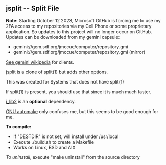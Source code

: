 ## jsplit -- Split File

**Note:** Starting October 12 2023, Microsoft GitHub is forcing
me to use my 2FA access to my repositories via my Cell Phone
or some proprietary application.  So updates to this project
will no longer occur on GitHub.  Updates can be downloaded
from my gemini capsule:

* gemini://gem.sdf.org/jmccue/computer/repository.gmi
* gemini://gem.sdf.org/jmccue/computer/repository.gmi (mirror)

[See gemini wikipedia](https://en.wikipedia.org/wiki/Gemini_(protocol)#Software) for clients.

jsplit is a clone of split(1) but adds other options.

This was created for Systems that does not have split(1)

If split(1) is present, you should use that since it
is much much faster.

[j\_lib2](https://github.com/jmcunx/j_lib2) is an **optional** dependency.

[GNU automake](https://en.wikipedia.org/wiki/Automake)
only confuses me, but this seems to be good enough for me.

**To compile:**
* If "DESTDIR" is not set, will install under /usr/local
* Execute ./build.sh to create a Makefile
* Works on Linux, BSD and AIX

_To uninstall_, execute
"make uninstall"
from the source directory
